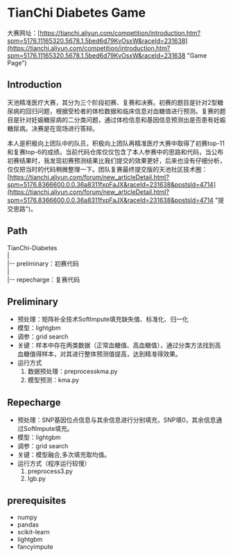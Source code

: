 # TianChi Diabetes Game #

大赛网址：[https://tianchi.aliyun.com/competition/introduction.htm?spm=5176.11165320.5678.1.5bed6d79KvOsxW&raceId=231638](https://tianchi.aliyun.com/competition/introduction.htm?spm=5176.11165320.5678.1.5bed6d79KvOsxW&raceId=231638 "Game Page")

## Introduction ##

天池精准医疗大赛，其分为三个阶段初赛、复赛和决赛。初赛的题目是针对2型糖尿病的回归问题，根据受检者的体检数据和临床信息对血糖值进行预测。复赛的题目是针对妊娠糖尿病的二分类问题，通过体检信息和基因信息预测出是否患有妊娠糖尿病。决赛是在现场进行答辩。

本人是积极向上团队中的队员，积极向上团队再精准医疗大赛中取得了初赛top-11和复赛top-6的成绩。当前代码仓库仅仅包含了本人参赛中的思路和代码，当公布初赛结果时，我发现初赛预测结果比我们提交的效果更好，后来也没有仔细分析，仅仅把当时的代码稍微整理一下。团队复赛最终提交版的天池社区技术圈：[https://tianchi.aliyun.com/forum/new_articleDetail.html?spm=5176.8366600.0.0.36a8311fxpFaJX&raceId=231638&postsId=4714](https://tianchi.aliyun.com/forum/new_articleDetail.html?spm=5176.8366600.0.0.36a8311fxpFaJX&raceId=231638&postsId=4714 "提交思路")。

## Path ##

TianChi-Diabetes  
|  
|-- preliminary：初赛代码  
|  
|-- repecharge：复赛代码  

## Preliminary ##

- 预处理：矩阵补全技术SoftImpute填充缺失值、标准化、归一化
- 模型：lightgbm
- 调参：grid search
- 关键：样本中存在两类数据（正常血糖值、高血糖值），通过分类方法找到高血糖值得样本，对其进行整体预测值提高，达到精准得效果。
- 运行方式
	1. 数据预处理：preprocesskma.py
	2. 模型预测：kma.py

## Repecharge ##

- 预处理：SNP基因位点信息与其余信息进行分别填充，SNP填0，其余信息通过SoftImpute填充。
- 模型：lightgbm
- 调参：grid search
- 关键：模型融合,多次填充取均值。
- 运行方式（程序运行较慢）
	1. preprocess3.py
	2. lgb.py

## prerequisites ##

- numpy
- pandas
- scikit-learn
- lightgbm
- fancyimpute